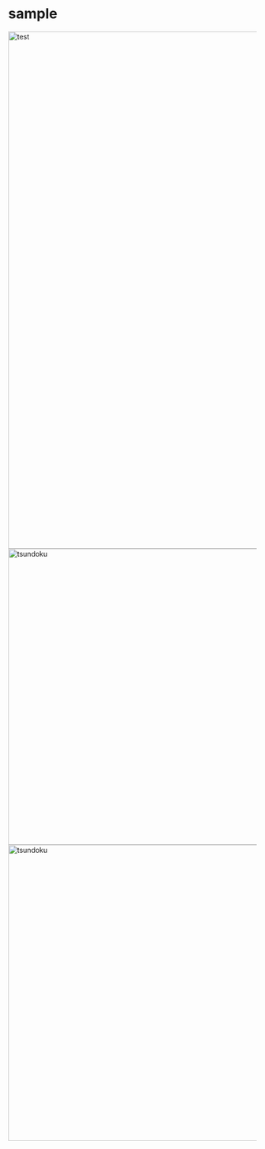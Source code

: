 
# sample
<img width="1048" alt="test" src="https://user-images.githubusercontent.com/49359213/68103785-8d387c80-ff1b-11e9-9c03-5ebc42b8d013.png">


<img width="600" alt="tsundoku" src="https://gyazo.com/bc7d2dd3e44a8d3af582a30c1dcdedad.png">

<img width="600" alt="tsundoku" src="https://gyazo.com/fba5cb570fb4e328ea5fee6acf5d7d53.png">
